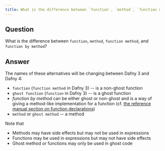 ```yaml
---
title: What is the difference between `function`, `method`, `function method`, and `function by method`?
---
```


## Question

What is the difference between `function`, `method`, `function method`, and `function by method`?

## Answer

The names of these alternatives will be changing between Dafny 3 and Dafny 4:

- `function` (`function method` in Dafny 3) -- is a non-ghost function
- `ghost function` (`function` in Dafny 3) -- is a ghost function
- _function by method_ can be either ghost or non-ghost and is a way of giving a method-like implementation for a function (cf. [the reference manual section on function declarations](https://dafny.org/dafny/DafnyRef/DafnyRef#sec-function-declarations))
- `method` or `ghost method` -- a method

Note that
- Methods may have side effects but may not be used in expressions
- Functions may be used in expressions but may not have side effects
- Ghost method or functions may only be used in ghost code
